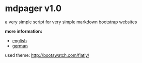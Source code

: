 # mdpager v1.0


a very simple script for very simple markdown bootstrap websites

**more information:**

* [english](https://github.com/GabrielWanzek/mdpager/blob/master/content/home.md)
* [german](https://github.com/GabrielWanzek/mdpager/blob/master/content/German.md)


used theme: http://bootswatch.com/flatly/

